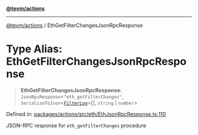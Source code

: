 [**@tevm/actions**](../README.md)

***

[@tevm/actions](../globals.md) / EthGetFilterChangesJsonRpcResponse

# Type Alias: EthGetFilterChangesJsonRpcResponse

> **EthGetFilterChangesJsonRpcResponse**: `JsonRpcResponse`\<`"eth_getFilterChanges"`, `SerializeToJson`\<[`FilterLog`](FilterLog.md)\>[], `string` \| `number`\>

Defined in: [packages/actions/src/eth/EthJsonRpcResponse.ts:110](https://github.com/evmts/tevm-monorepo/blob/main/packages/actions/src/eth/EthJsonRpcResponse.ts#L110)

JSON-RPC response for `eth_getFilterChanges` procedure
